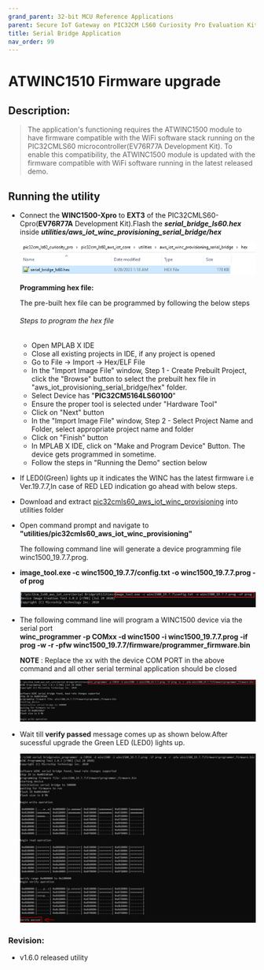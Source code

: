 ```yaml
---
grand_parent: 32-bit MCU Reference Applications
parent: Secure IoT Gateway on PIC32CM LS60 Curiosity Pro Evaluation Kit
title: Serial Bridge Application  
nav_order: 99
---
```


# ATWINC1510 Firmware upgrade

## Description:

> The application's functioning requires the ATWINC1500 module to have firmware compatible with the WiFi software stack running on the PIC32CMLS60 microcontroller(EV76R77A Development Kit). To enable this compatibility, the  ATWINC1500 module is updated with the firmware compatible with WiFi software running in the latest released demo.  

## Running the utility

- Connect the **WINC1500-Xpro** to **EXT3** of the PIC32CMLS60-Cpro(**EV76R77A** Development Kit).Flash the ***serial_bridge_ls60.hex*** inside ***utilities/aws_iot_winc_provisioning_serial_bridge/hex***
  
  <img title="" src="./images/sb3.PNG" alt="">
  
  **Programming hex file:**
  
  The pre-built hex file can be programmed by following the below steps
  
  ###### Steps to program the hex file
  
  - Open MPLAB X IDE
  - Close all existing projects in IDE, if any project is opened
  - Go to File -> Import -> Hex/ELF File
  - In the "Import Image File" window, Step 1 - Create Prebuilt Project, click the "Browse" button to select the prebuilt hex file in "aws_iot_provisioning_serial_bridge/hex" folder.
  - Select Device has "**PIC32CM5164LS60100**"
  - Ensure the proper tool is selected under "Hardware Tool"
  - Click on "Next" button
  - In the "Import Image File" window, Step 2 - Select Project Name and Folder, select appropriate project name and folder
  - Click on "Finish" button
  - In MPLAB X IDE, click on "Make and Program Device" Button. The device gets programmed in sometime.
  - Follow the steps in "Running the Demo" section below

- If LED0(Green) lights up it indicates the WINC has the latest firmware i.e Ver.19.7.7,In case of RED LED indication go ahead with below steps.

- Download and extract [pic32cmls60_aws_iot_winc_provisioning](https://github.com/Microchip-MPLAB-Harmony/reference_apps/releases/latest/download/pic32cmls60_aws_iot_winc_provisioning.zip ) into utilities folder

- Open command prompt and navigate to **"utilities/pic32cmls60_aws_iot_winc_provisioning"**
  
  The following command line will generate a device programming file winc1500_19.7.7.prog.

- **image_tool.exe -c winc1500_19.7.7/config.txt -o winc1500_19.7.7.prog -of prog**  
  
  <img src = "./images/sb4.png">

- The following command line will program a WINC1500 device via the serial port   
    **winc_programmer -p COMxx -d winc1500 -i winc1500_19.7.7.prog -if prog -w -r -pfw winc1500_19.7.7/firmware/programmer_firmware.bin**
  
    **NOTE** : Replace the xx with the device COM PORT in the above command and all    other serial terminal application should be closed
  
  <img src = "./images/sb5.png">

- Wait till **verify passed** message comes up as shown below.After sucessful upgrade the Green LED (LED0) lights up.
  
  <img src = "./images/Verifiy complete.PNG">

### Revision:

- v1.6.0 released utility
